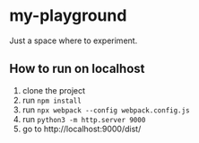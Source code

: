 # my-playground
Just a space where to experiment.

## How to run on localhost
1. clone the project
2. run `npm install`
3. run `npx webpack --config webpack.config.js`
4. run `python3 -m http.server 9000`
5. go to http://localhost:9000/dist/
